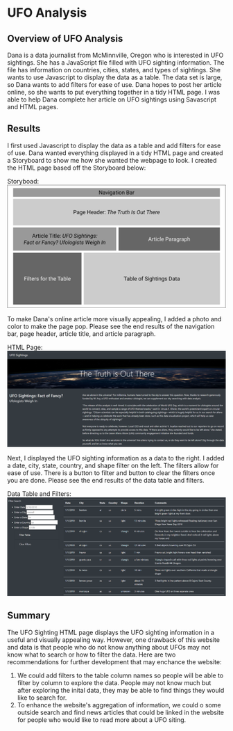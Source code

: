 # UFO Analysis

## Overview of UFO Analysis
Dana is a data journalist from McMinnville, Oregon who is interested in UFO sightings. She has a JavaScript file filled with UFO sighting information. The file has information on countries, cities, states, and types of sightings. She wants to use Javascript to display the data as a table. The data set is large, so Dana wants to add filters for ease of use. Dana hopes to post her article online, so she wants to put everything together in a tidy HTML page. I was able to help Dana complete her article on UFO sightings using Savascript and HTML pages. 


## Results
I first used Javascript to display the data as a table and add filters for ease of use. Dana wanted everything displayed in a tidy HTML page and created a Storyboard to show me how she wanted the webpage to look. I created the HTML page based off the Storyboard below: 

Storyboad: 
![Storyboard](https://github.com/ksung1923/ufos/blob/df02aaa4656538de19e7b181a7571f5b4000cc3e/Resources/Storyboard.png)


To make Dana's online article more visually appealing, I added a photo and color to make the page pop. Please see the end results of the navigation bar, page header, article title, and article paragraph. 

HTML Page: 
![UFO Sightings](https://github.com/ksung1923/ufos/blob/2dbcdf249d6ba7f0727393404392e0ab591a56b4/Resources/UFO_Sightings.PNG)


Next, I displayed the UFO sighting information as a data to the right. I added a date, city, state, country, and shape filter on the left. The filters allow for ease of use. There is a button to filter and button to clear the filters once you are done. Please see the end results of the data table and filters. 

Data Table and Filters: 
![UFO Sightings Filters](https://github.com/ksung1923/ufos/blob/2dbcdf249d6ba7f0727393404392e0ab591a56b4/Resources/UFO_Sightings_Filter_Search.PNG)


## Summary
The UFO Sighting HTML page displays the UFO sighting information in a useful and visually appealing way. However, one drawback of this website and data is that people who do not know anything about UFOs may not know what to search or how to filter the data. Here are two recommendations for further development that may enchance the website:

1. We could add filters to the table column names so people will be able to filter by column to explore the data. People may not know much but after exploring the inital data, they may be able to find things they would like to search for. 
2. To enhance the website's aggregation of information, we could o some outside search and find news articles that could be linked in the website for people who would like to read more about a UFO siting. 
